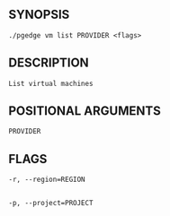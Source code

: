 ## SYNOPSIS
    ./pgedge vm list PROVIDER <flags>
 
## DESCRIPTION
    List virtual machines
 
## POSITIONAL ARGUMENTS
    PROVIDER
 
## FLAGS
    -r, --region=REGION
    
    
    -p, --project=PROJECT
    
    
